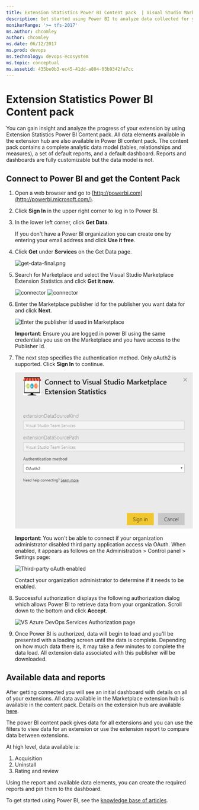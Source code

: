 ```yaml
---
title: Extension Statistics Power BI Content pack  | Visual Studio Marketplace
description: Get started using Power BI to analyze data collected for your extension on Visual Studio Marketplace 
monikerRange: '>= tfs-2017'
ms.author: chcomley
author: chcomley
ms.date: 06/12/2017
ms.prod: devops
ms.technology: devops-ecosystem
ms.topic: conceptual
ms.assetid: 435be0b3-ec45-41dd-a804-03b9342fa7cc
---
```


# Extension Statistics Power BI Content pack

You can gain insight and analyze the progress of your extension by using Extension Statistics Power BI Content pack. All data elements available in the extension hub are also available in Power BI content pack. 
The content pack contains a complete analytic data model (tables, relationships and measures), a set of default reports, and a default dashboard. Reports and dashboards are fully customizable but the data model is not.

## Connect to Power BI and get the Content Pack


1. Open a web browser and go to [http://powerbi.com](http://powerbi.microsoft.com/).

2. Click **Sign In** in the upper right corner to log in to Power BI.

3. In the lower left corner, click **Get Data**.

	If you don't have a Power BI organization you can create one by entering your email address and click **Use it free**.

4. Click **Get** under **Services** on the Get Data page.

	![get-data-final.png](_img/get-data-final.png)

5. Search for Marketplace and select the Visual Studio Marketplace Extension Statistics and click **Get it now**.

	![connector](_img/search.png)
	![connector](_img/content-pack-details.png)

6. Enter the Marketplace publisher id for the publisher you want data for and click **Next**.

	![Enter the publisher id used in Marketplace](_img/addpublisherid.png)  
	
	**Important**: Ensure you are logged in power BI using the same credentials you use on the Marketplace and you have access to the Publisher Id. 

7. The next step specifies the authentication method. Only oAuth2 is supported. Click **Sign In** to continue.

    ![Login with oAuth2](_img/connect-to-vs-team-services-auth.png)  

	**Important**: You won't be able to connect if your organization administrator disabled third party application access via OAuth. When enabled, it appears as follows on the Administration > Control panel > Settings page:  

	![Third-party oAuth enabled](_img/Screen5.png)  

	Contact your organization administrator to determine if it needs to be enabled. 

8. Successful authorization displays the following authorization dialog which allows Power BI to retrieve data from your organization. Scroll down to the bottom and click **Accept**.

	![VS Azure DevOps Services Authorization page](_img/Screen6.png)  

9. Once Power BI is authorized, data will begin to load and you'll be presented with a loading screen until the data is complete. Depending on how much data there is, it may take a few minutes to complete the data load. All extension data associated with this publisher will be downloaded. 


## Available data and reports 

After getting connected you will see an initial dashboard with details on all of your extensions. All data available in the Marketplace extension hub is available in the content pack. Details on the extension hub are available [here](./extension-report.md). 

The power BI content pack gives data for all extensions and you can use the filters to view data for an extension or use the extension report to compare data between extensions. 

At high level, data available is: 

1. Acquisition 
2. Uninstall
3. Rating and review

Using the report and available data elements, you can create the required reports and pin them to the dashboard. 

To get started using Power BI, see the [knowledge base of articles](https://support.powerbi.com/).
